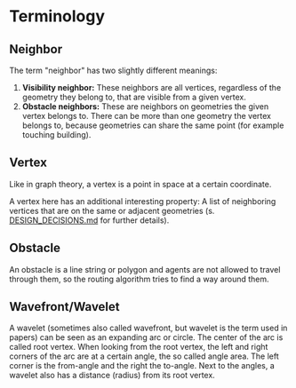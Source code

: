 # Terminology

## Neighbor

The term "neighbor" has two slightly different meanings:

1. **Visibility neighbor:** These neighbors are all vertices, regardless of the geometry they belong to, that are visible from a given vertex.
2. **Obstacle neighbors:** These are neighbors on geometries the given vertex belongs to. There can be more than one geometry the vertex belongs to, because geometries can share the same point (for example touching building).

## Vertex

Like in graph theory, a vertex is a point in space at a certain coordinate.

A vertex here has an additional interesting property: A list of neighboring vertices that are on the same or adjacent geometries (s. [DESIGN_DECISIONS.md](./DESIGN_DECISIONS.md) for further details).

## Obstacle

An obstacle is a line string or polygon and agents are not allowed to travel through them, so the routing algorithm tries to find a way around them.

## Wavefront/Wavelet

A wavelet (sometimes also called wavefront, but wavelet is the term used in papers) can be seen as an expanding arc or circle. The center of the arc is called root vertex. When looking from the root vertex, the left and right corners of the arc are at a certain angle, the so called angle area. The left corner is the from-angle and the right the to-angle. Next to the angles, a wavelet also has a distance (radius) from its root vertex.
